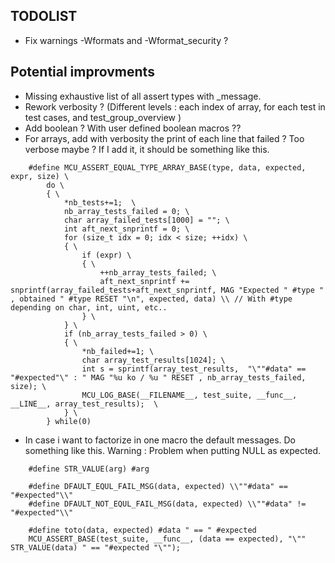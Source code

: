 TODOLIST
---

- Fix warnings -Wformats and -Wformat_security ?




Potential improvments
---

- Missing exhaustive list of all assert types with \_message.
- Rework verbosity ? (Different levels : each index of array, for each test in test cases, and test_group_overview )
- Add boolean ? With user defined boolean macros ??
- For arrays, add with verbosity the print of each line that failed ? Too verbose maybe  ? If I add it, it should be something like this.

```
	#define MCU_ASSERT_EQUAL_TYPE_ARRAY_BASE(type, data, expected, expr, size) \
    	do \
    	{ \
            *nb_tests+=1;  \
        	nb_array_tests_failed = 0; \
        	char array_failed_tests[1000] = ""; \
        	int aft_next_snprintf = 0; \
        	for (size_t idx = 0; idx < size; ++idx) \
        	{ \
            	if (expr) \
            	{ \
                	++nb_array_tests_failed; \
                	aft_next_snprintf += snprintf(array_failed_tests+aft_next_snprintf, MAG "Expected " #type " , obtained " #type RESET "\n", expected, data) \\ // With #type depending on char, int, uint, etc..
            	} \
        	} \
        	if (nb_array_tests_failed > 0) \
        	{ \
                *nb_failed+=1; \
            	char array_test_results[1024]; \
            	int s = sprintf(array_test_results,  "\""#data" == "#expected"\" : " MAG "%u ko / %u " RESET , nb_array_tests_failed, size); \
            	MCU_LOG_BASE(__FILENAME__, test_suite, __func__, __LINE__, array_test_results);  \
        	} \
    	} while(0)
```

- In case i want to factorize in one macro the default messages. Do something like this. Warning : Problem when putting NULL as expected.

```
	#define STR_VALUE(arg) #arg

	#define DFAULT_EQUL_FAIL_MSG(data, expected) \\""#data" == "#expected"\\"
	#define DFAULT_NOT_EQUL_FAIL_MSG(data, expected) \\""#data" != "#expected"\\"

	#define toto(data, expected) #data " == " #expected
	MCU_ASSERT_BASE(test_suite, __func__, (data == expected), "\"" STR_VALUE(data) " == "#expected "\""); 

```